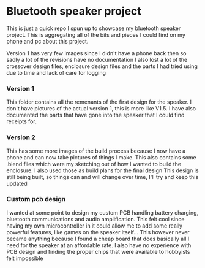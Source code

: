 # Bluetooth speaker project

This is just a quick repo I spun up to showcase my bluetooth speaker project.
This is aggregating all of the bits and pieces I could find on my phone and pc about this project.

Version 1 has very few images since I didn't have a phone back then so sadly a lot of the revisions have no documentation
I also lost a lot of the crossover design files, enclosure design files and the parts I had tried using due to time and lack of care for logging

### Version 1

This folder contains all the remenants of the first design for the speaker. I don't have pictures of the actual version 1, this is more like V1.5.
I have also documented the parts that have gone into the speaker that I could find receipts for.

### Version 2

This has some more images of the build process because I now have a phone and can now take pictures of things I make.
This also contains some .blend files which were my sketching out of how I wanted to build the enclosure. I also used those as build plans for the final design
This design is still being built, so things can and will change over time, I'll try and keep this updated

### Custom pcb design

I wanted at some point to design my custom PCB handling battery charging, bluetooth communications and audio amplification.
This felt cool since having my own microcontroller in it could allow me to add some really powerful features, like games on the speaker itself...
This however never became anything because I found a cheap board that does basically all I need for the speaker at an affordable rate.
I also have no experience with PCB design and finding the proper chips that were available to hobbyists felt impossible


